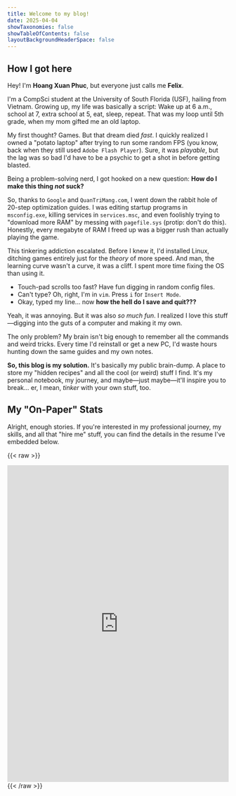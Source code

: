 ```yaml
---
title: Welcome to my blog!
date: 2025-04-04
showTaxonomies: false
showTableOfContents: false
layoutBackgroundHeaderSpace: false
---
```

## How I got here
Hey! I'm **Hoang Xuan Phuc**, but everyone just calls me **Felix**.

I'm a CompSci student at the University of South Florida (USF), hailing from Vietnam. Growing up, my life was basically a script: Wake up at 6 a.m., school at 7, extra school at 5, eat, sleep, repeat. That was my loop until 5th grade, when my mom gifted me an old laptop.

My first thought? Games. But that dream died _fast_. I quickly realized I owned a "potato laptop" after trying to run some random FPS (you know, back when they still used `Adobe Flash Player`). Sure, it was _playable_, but the lag was so bad I'd have to be a psychic to get a shot in before getting blasted.

Being a problem-solving nerd, I got hooked on a new question: **How do I make this thing _not_ suck?**

So, thanks to `Google` and `QuanTriMang.com`, I went down the rabbit hole of 20-step optimization guides. I was editing startup programs in `msconfig.exe`, killing services in `services.msc`, and even foolishly trying to "download more RAM" by messing with `pagefile.sys` (protip: don't do this). Honestly, every megabyte of RAM I freed up was a bigger rush than actually playing the game.

This tinkering addiction escalated. Before I knew it, I'd installed Linux, ditching games entirely just for the _theory_ of more speed. And man, the learning curve wasn't a curve, it was a cliff. I spent more time fixing the OS than using it.

- Touch-pad scrolls too fast? Have fun digging in random config files.
- Can't type? Oh, right, I'm in `vim`. Press `i` for `Insert Mode`.
- Okay, typed my line... now **how the hell do I save and quit???**

Yeah, it was annoying. But it was also _so much fun_. I realized I love this stuff—digging into the guts of a computer and making it my own.

The only problem? My brain isn't big enough to remember all the commands and weird tricks. Every time I'd reinstall or get a new PC, I'd waste hours hunting down the same guides and my own notes.

**So, this blog is my solution.** It's basically my public brain-dump. A place to store my "hidden recipes" and all the cool (or weird) stuff I find. It's my personal notebook, my journey, and maybe—just maybe—it'll inspire you to break... er, I mean, _tinker_ with your own stuff, too.

## My "On-Paper" Stats
Alright, enough stories. If you're interested in my professional journey, my skills, and all that "hire me" stuff, you can find the details in the resume I've embedded below.

{{< raw >}}
  <div>
<iframe src="https://drive.google.com/file/d/1ye26b7lhhNWg9lFJXsnjoLQZde4hYkBE/preview" style="width: 100%; min-height: 720px; border: none;" allow="autoplay"></iframe>
  </div>
{{< /raw >}}